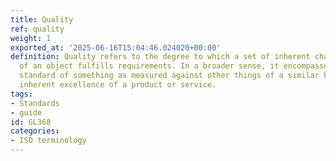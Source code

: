 ```yaml
---
title: Quality
ref: quality
weight: 1
exported_at: '2025-06-16T15:04:46.024020+00:00'
definition: Quality refers to the degree to which a set of inherent characteristics
  of an object fulfills requirements. In a broader sense, it encompasses the overall
  standard of something as measured against other things of a similar kind, or the
  inherent excellence of a product or service.
tags:
- Standards
- guide
id: GL368
categories:
- ISO terminology
---
```


